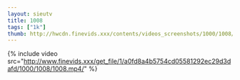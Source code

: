 ```yaml
--- 
layout: sieutv
title: 1008
tags: ["1k"]
thumb: http://hwcdn.finevids.xxx/contents/videos_screenshots/1000/1008/preview.mp4.jpg
---
```

{% include video src="http://www.finevids.xxx/get_file/1/a0fd8a4b5754cd05581292ec29d3dafd/1000/1008/1008.mp4/" %} 
